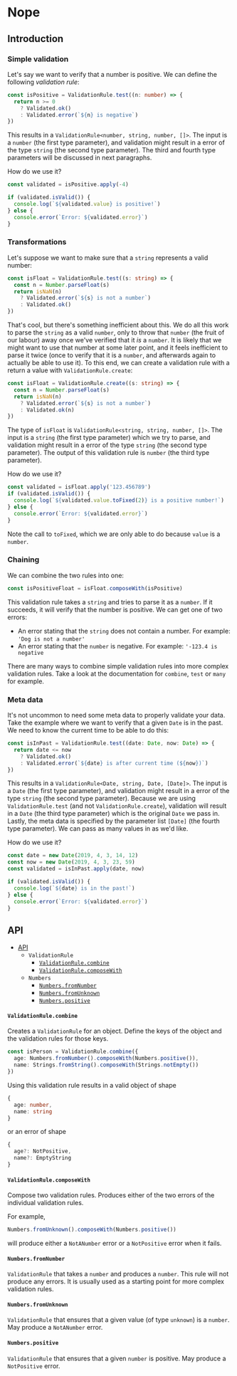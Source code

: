 # Nope

## Introduction

### Simple validation

Let's say we want to verify that a number is positive. We can define the following _validation rule_:

```typescript
const isPositive = ValidationRule.test((n: number) => {
  return n >= 0 
    ? Validated.ok() 
    : Validated.error(`${n} is negative`)
})
```

This results in a `ValidationRule<number, string, number, []>`. The input is a `number` (the first type parameter), and validation might result in a error of the type `string` (the second type parameter). The third and fourth type parameters will be discussed in next paragraphs.

How do we use it?

```typescript
const validated = isPositive.apply(-4)

if (validated.isValid()) {
  console.log(`${validated.value} is positive!`)
} else {
  console.error(`Error: ${validated.error}`)
}
```

### Transformations

Let's suppose we want to make sure that a `string` represents a valid number:

```typescript
const isFloat = ValidationRule.test((s: string) => {
  const n = Number.parseFloat(s)
  return isNaN(n) 
    ? Validated.error(`${s} is not a number`) 
    : Validated.ok()
})
```

That's cool, but there's something inefficient about this. We do all this work to parse the `string` as a valid `number`, only to throw that `number` (the fruit of our labour) away once we've verified that it _is_ a `number`. It is likely that we might want to use that number at some later point, and it feels inefficient to parse it twice (once to verify that it is a `number`, and afterwards again to actually be able to use it). To this end, we can create a validation rule with a return a value with `ValidationRule.create`:

```typescript
const isFloat = ValidationRule.create((s: string) => {
  const n = Number.parseFloat(s)
  return isNaN(n) 
    ? Validated.error(`${s} is not a number`) 
    : Validated.ok(n)
})
```

The type of `isFloat` is `ValidationRule<string, string, number, []>`. The input is a `string` (the first type parameter) which we try to parse, and validation might result in a error of the type `string` (the second type parameter). The output of this validation rule is `number` (the third type parameter).

How do we use it?

```typescript
const validated = isFloat.apply('123.456789')
if (validated.isValid()) {
  console.log(`${validated.value.toFixed(2)} is a positive number!`)
} else {
  console.error(`Error: ${validated.error}`)
}
```

Note the call to `toFixed`, which we are only able to do because `value` is a `number`.

### Chaining

We can combine the two rules into one:

```typescript
const isPositiveFloat = isFloat.composeWith(isPositive)
```

This validation rule takes a `string` and tries to parse it as a `number`. If it succeeds, it will verify that the number is positive. We can get one of two errors:

* An error stating that the `string` does not contain a number. For example: `'Dog is not a number'`
* An error stating that the `number` is negative. For example: `'-123.4 is negative`

There are many ways to combine simple validation rules into more complex validation rules. Take a look at the documentation for `combine`, `test` or `many` for example.

### Meta data

It's not uncommon to need some meta data to properly validate your data. Take the example where we want to verify that a given `Date` is in the past. We need to know the current time to be able to do this:

```typescript
const isInPast = ValidationRule.test((date: Date, now: Date) => {
  return date <= now
    ? Validated.ok()
    : Validated.error(`${date} is after current time (${now})`)
})
```

This results in a `ValidationRule<Date, string, Date, [Date]>`. The input is a `Date` (the first type parameter), and validation might result in a error of the type `string` (the second type parameter). Because we are using `ValidationRule.test` (and not `ValidationRule.create`), validation will result in a `Date` (the third type parameter) which is the original `Date` we pass in. Lastly, the meta data is specified by the parameter list `[Date]` (the fourth type parameter). We can pass as many values in as we'd like.

How do we use it?

```typescript
const date = new Date(2019, 4, 3, 14, 12)
const now = new Date(2019, 4, 3, 23, 59)
const validated = isInPast.apply(date, now)

if (validated.isValid()) {
  console.log(`${date} is in the past!`)
} else {
  console.error(`Error: ${validated.error}`)
}
```

## API

- [API](#API)
  - `ValidationRule`
    - [`ValidationRule.combine`](#validationrulecombine)
    - [`ValidationRule.composeWith`](#validationrulecomposewith)
  - `Numbers`
    - [`Numbers.fromNumber`](#numbersfromnumber)
    - [`Numbers.fromUnknown`](#numbersfromunknown)
    - [`Numbers.positive`](#numberspositive)

#### `ValidationRule.combine`

Creates a `ValidationRule` for an object. Define the keys of the object and the validation rules for those keys. 

```typescript
const isPerson = ValidationRule.combine({
  age: Numbers.fromNumber().composeWith(Numbers.positive()),
  name: Strings.fromString().composeWith(Strings.notEmpty())
})
```

Using this validation rule results in a valid object of shape

```typescript
{
  age: number,
  name: string
}
```

or an error of shape

```typescript
{
  age?: NotPositive,
  name?: EmptyString
}
```

#### `ValidationRule.composeWith`

Compose two validation rules. Produces either of the two errors of the individual validation rules.

For example,

```typescript
Numbers.fromUnknown().composeWith(Numbers.positive())
```

will produce either a `NotANumber` error or a `NotPositive` error when it fails.

#### `Numbers.fromNumber`

`ValidationRule` that takes a `number` and produces a `number`. This rule will not produce any errors. It is usually used as a starting point for more complex validation rules.

#### `Numbers.fromUnknown`

`ValidationRule` that ensures that a given value (of type `unknown`) is a `number`. May produce a `NotANumber` error.

#### `Numbers.positive`

`ValidationRule` that ensures that a given `number` is positive. May produce a `NotPositive` error.